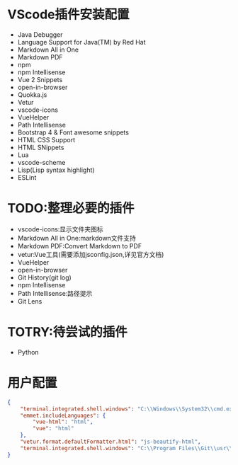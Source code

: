 # VScode插件安装配置
- Java Debugger
- Language Support for Java(TM) by Red Hat
- Markdown All in One
- Markdown PDF
- npm
- npm Intellisense
- Vue 2 Snippets
- open-in-browser
- Quokka.js
- Vetur
- vscode-icons
- VueHelper
- Path Intellisense
- Bootstrap 4 & Font awesome snippets
- HTML CSS Support
- HTML SNippets
- Lua
- vscode-scheme
- Lisp(Lisp syntax highlight)
- ESLint

# TODO:整理必要的插件
- vscode-icons:显示文件夹图标
- Markdown All in One:markdown文件支持
- Markdown PDF:Convert Markdown to PDF
- vetur:Vue工具(需要添加jsconfig.json,详见官方文档)
- VueHelper
- open-in-browser
- Git History(git log)
- npm Intellisense
- Path Intellisense:路径提示
- Git Lens 

# TOTRY:待尝试的插件
- Python

# 用户配置
```json
{
    "terminal.integrated.shell.windows": "C:\\Windows\\System32\\cmd.exe",
    "emmet.includeLanguages": {
        "vue-html": "html",
        "vue": "html"
    },
    "vetur.format.defaultFormatter.html": "js-beautify-html",
    "terminal.integrated.shell.windows": "C:\\Program Files\\Git\\usr\\bin\\bash.exe"
}
```